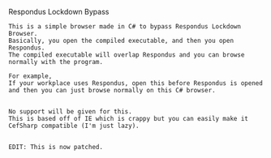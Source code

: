 Respondus Lockdown Bypass


	This is a simple browser made in C# to bypass Respondus Lockdown Browser.
	Basically, you open the compiled executable, and then you open Respondus.
	The compiled executable will overlap Respondus and you can browse normally with the program.

	For example,
	If your workplace uses Respondus, open this before Respondus is opened and then you can just browse normally on this C# browser.


	No support will be given for this.
	This is based off of IE which is crappy but you can easily make it CefSharp compatible (I'm just lazy).


	EDIT: This is now patched.

